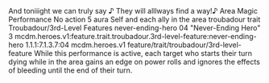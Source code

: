 <ability>
  <flavor>And toniiight we can truly say ♪ They will alllways find a way!♪</flavor>
  <keywords>
    <keyword>Area</keyword>
    <keyword>Magic</keyword>
    <keyword>Performance</keyword>
  </keywords>
  <type>No action</type>
  <distance>5 aura</distance>
  <target>Self and each ally in the area</target>
  <metadata>
    <class>troubadour</class>
    <feature_type>trait</feature_type>
    <file_dpath>Troubadour/3rd-Level Features</file_dpath>
    <item_id>never-ending-hero</item_id>
    <item_index>04</item_index>
    <item_name>&quot;Never-Ending Hero&quot;</item_name>
    <level>3</level>
    <scc>mcdm.heroes.v1:feature.trait.troubadour.3rd-level-feature:never-ending-hero</scc>
    <scdc>1.1.1:7.1.3.7:04</scdc>
    <source>mcdm.heroes.v1</source>
    <type>feature/trait/troubadour/3rd-level-feature</type>
  </metadata>
  <effects>
    <effect type="mundane">While this performance is active, each target who starts their turn dying while in the area gains an edge on power rolls and ignores the effects of bleeding until the end of their turn.</effect>
  </effects>
</ability>
